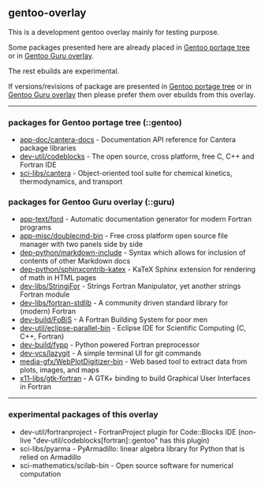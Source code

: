 ## gentoo-overlay

This is a development gentoo overlay mainly for testing purpose.  

Some packages presented here are already placed in [Gentoo portage tree](https://packages.gentoo.org/) or in [Gentoo Guru overlay](https://github.com/gentoo-mirror/guru).  

The rest ebuilds are experimental.  

If versions/revisions of package are presented in [Gentoo portage tree](https://packages.gentoo.org/) or in [Gentoo Guru overlay](https://github.com/gentoo-mirror/guru) then please prefer them over ebuilds from this overlay.  

---

### packages for Gentoo portage tree (::gentoo)  
* [app-doc/cantera-docs](https://packages.gentoo.org/packages/app-doc/cantera-docs) - Documentation API reference for Cantera package libraries  
* [dev-util/codeblocks](https://packages.gentoo.org/packages/dev-util/codeblocks) - The open source, cross platform, free C, C++ and Fortran IDE  
* [sci-libs/cantera](https://packages.gentoo.org/packages/sci-libs/cantera) - Object-oriented tool suite for chemical kinetics, thermodynamics, and transport  

### packages for Gentoo Guru overlay (::guru)  
* [app-text/ford](https://github.com/gentoo-mirror/guru/tree/master/app-text/ford) - Automatic documentation generator for modern Fortran programs  
* [app-misc/doublecmd-bin](https://github.com/gentoo-mirror/guru/tree/master/app-misc/doublecmd-bin) - Free cross platform open source file manager with two panels side by side  
* [dep-python/markdown-include](https://github.com/gentoo-mirror/guru/tree/master/dev-python/markdown-include) - Syntax which allows for inclusion of contents of other Markdown docs  
* [dep-python/sphinxcontrib-katex](https://github.com/gentoo-mirror/guru/tree/master/dev-python/sphinxcontrib-katex) - KaTeX Sphinx extension for rendering of math in HTML pages  
* [dev-libs/StringiFor](https://github.com/gentoo-mirror/guru/tree/master/dev-libs/StringiFor) - Strings Fortran Manipulator, yet another strings Fortran module  
* [dev-libs/fortran-stdlib](https://github.com/gentoo-mirror/guru/tree/master/dev-libs/fortran-stdlib) - A community driven standard library for (modern) Fortran  
* [dev-build/FoBiS](https://github.com/gentoo-mirror/guru/tree/master/dev-build/FoBiS) - A Fortran Building System for poor men  
* [dev-util/eclipse-parallel-bin](https://github.com/gentoo-mirror/guru/tree/master/dev-util/eclipse-parallel-bin) - Eclipse IDE for Scientific Computing (C, C++, Fortran)  
* [dev-build/fypp](https://github.com/gentoo-mirror/guru/tree/master/dev-build/fypp) - Python powered Fortran preprocessor  
* [dev-vcs/lazygit](https://github.com/gentoo-mirror/guru/tree/master/dev-vcs/lazygit) - A simple terminal UI for git commands  
* [media-gfx/WebPlotDigitizer-bin](https://github.com/gentoo-mirror/guru/tree/master/media-gfx/WebPlotDigitizer-bin) - Web based tool to extract data from plots, images, and maps  
* [x11-libs/gtk-fortran](https://github.com/gentoo-mirror/guru/tree/master/x11-libs/gtk-fortran) - A GTK+ binding to build Graphical User Interfaces in Fortran  

---
### experimental packages of this overlay  
* dev-util/fortranproject - FortranProject plugin for Code::Blocks IDE (non-live "dev-util/codeblocks[fortran]::gentoo" has this plugin)
* sci-libs/pyarma - PyArmadillo: linear algebra library for Python that is relied on Armadillo  
* sci-mathematics/scilab-bin - Open source software for numerical computation  


